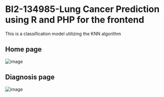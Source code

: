 <h1>BI2-134985-Lung Cancer Prediction using R and PHP for the frontend</h1>
<p>This is a classification model utilizing the KNN algorithm</p>
<h2>Home page </h2>

![image](https://github.com/ibz11/BI2-134985-Lungcancer/assets/90426909/c33d92c8-cbfa-4f00-b111-ad501525510e)

<h2>Diagnosis page</h2>

![image](https://github.com/ibz11/BI2-134985-Lungcancer/assets/90426909/3b685ac6-9416-454e-9625-bf98e9d97172)






